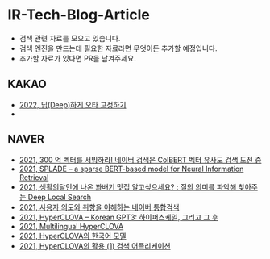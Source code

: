 # IR-Tech-Blog-Article
- 검색 관련 자료를 모으고 있습니다.
- 검색 엔진을 만드는데 필요한 자료라면 무엇이든 추가할 예정입니다.
- 추가할 자료가 있다면 PR을 남겨주세요.

## KAKAO
- [2022, 딥(Deep)하게 오타 교정하기](https://if.kakao.com/2022/session/72)
- 

## NAVER
- [2021, 300 억 벡터를 서빙하라! 네이버 검색은 ColBERT 벡터 유사도 검색 도전 중](https://deview.kr/2021/sessions/486)
- [2021, SPLADE – a sparse BERT-based model for Neural Information Retrieval](https://deview.kr/2021/sessions/516)
- [2021, 생활의달인에 나온 꽈배기 맛집 알고싶으세요? : 질의 의미를 파악해 찾아주는 Deep Local Search](https://deview.kr/2021/sessions/463)
- [2021, 사용자 의도와 취향을 이해하는 네이버 통합검색](https://deview.kr/2021/sessions/479)
- [2021, HyperCLOVA – Korean GPT3: 하이퍼스케일, 그리고 그 후](https://deview.kr/2021/sessions/440)
- [2021, Multilingual HyperCLOVA](https://deview.kr/2021/sessions/455)
- [2021, HyperCLOVA의 한국어 모델](https://tv.naver.com/v/20349558)
- [2021, HyperCLOVA의 활용 (1) 검색 어플리케이션](https://tv.naver.com/v/20349580/list/710578)
